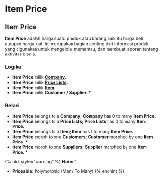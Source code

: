 # Item Price

## Item Price

**Item Price** adalah harga suatu produk atau barang baik itu harga beli ataupun harga jual. Ini merupakan bagian penting dari informasi produk yang digunakan untuk mengelola, memantau, dan membuat laporan tentang aktivitas bisnis.

### Logika

* **Item Price** milik [**Company**](../../core-concept.md#company-perusahaan)**.**
* **Item Price** milik [**Price Lists**](price-lists.md)**.**
* **Item Price** milik [**Item**](item.md)**.**
* **Item Price** milik **Customer / Supplier. \***

### Relasi

* **Item Price** belongs to a **Company**; **Company** has 0 to many **Item Price.**
* **Item Price** belongs to a **Price Lists; Price Lists** has 0 to many **Item Price.**
* **Item Price** belongs to a **Item; Item** has 1 to many **Item Price.**
* **Item Price** morph to one **Customers**; **Customer** morphed by one **Item Price. \***
* **Item Price** morph to one **Suppliers**; **Supplier** morphed by one **Item Price. \***

{% hint style="warning" %}
**Note:** \*

* **Priceable:** Polymorphic (Many To Many)
{% endhint %}
